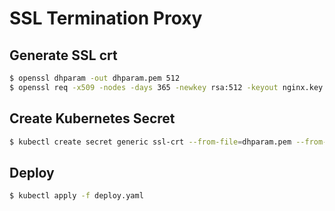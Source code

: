 # SSL Termination Proxy

## Generate SSL crt

```bash
$ openssl dhparam -out dhparam.pem 512
$ openssl req -x509 -nodes -days 365 -newkey rsa:512 -keyout nginx.key -out nginx.crt
```
## Create Kubernetes Secret

```bash
$ kubectl create secret generic ssl-crt --from-file=dhparam.pem --from-file=nginx.crt--from-file=nginx.key
```

## Deploy

```bash
$ kubectl apply -f deploy.yaml
```